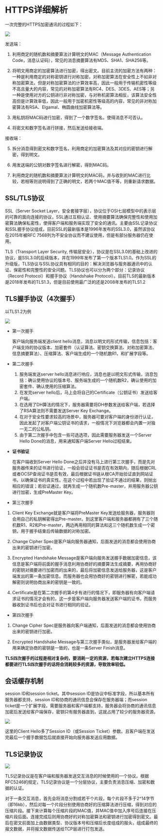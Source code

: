 # HTTPS详细解析

一次完整的HTTPS加密通讯的过程如下：

![](/uploads/upload_e592419f4314c1b9182186b56685b09a.png)

发送端：
1. 利用商定的随机数和摘要算法计算明文的MAC（Message Authentication Code，消息认证码），常见的消息摘要算法有MD5、SHA1、SHA256等。

2. 将明文用商定的加密算法进行加密，得出密文。目前主流的加密方法有两种：一种是利用商定的对称密钥进行对称加密，对称加密算法在安全性上不如非对称加密算法，但是对称加密算法的计算效率高，因此一般用于传输机密性等级不高且量大的内容，常见的对称加密算法有RC4、DES、3DES、AES等；另一种是使用对方的公钥进行非对称加密，与对称机密算法相反，该算法安全性高但是计算效率低，因此一般用于加密机密性等级高的内容，常见的非对称加密算法有RSA、Elgamal、椭圆曲线加密算法等。

3. 用私钥将MAC码进行加密，得到了一个数字签名，使得消息不可否认。

4. 将密文和数字签名进行拼接，然后发送给接收端。

接收端：

5. 拆分消息得到密文和数字签名，利用商定的加密算法及其对应的密钥进行解密，得到明文。

6. 用发送端的公钥对数字签名进行解密，得到MAC码。

7. 利用商定的随机数和摘要算法计算明文的MAC码，并与收到的MAC进行比较，若相等则说明得到了正确的明文，若两个MAC值不等，则重新请求数据。

## SSL/TLS协议

SSL（Server Socket Layer，安全套接字层），协议位于OSI七层模型中的表示层的可靠的面向连接的协议，SSL通过互相认证、使用摘要算法确保完整性和使用加密算法确保私密性，使得客户端和服务端实现了安全的通讯。主要由SSL记录协议和SSL握手协议组成，目前SSL的最新版本是1996年发布的SSL3.0，虽然该协议在2015年被RFC 7568列为不安全协议而不建议使用，但是有部分服务器仍在使用。

TLS（Transport Layer Security, 传输层安全），协议是在SSL3.0的基础上改进的协议，是SSL3.0的后续版本，并在1999年发布了第一个版本TLS1.0。作为SSL的升级版，TLS协议与SSL协议具有相同的目的：解决浏览器与服务器通讯中的认证、保密性和完整性的安全问题。TLS协议也可以分为两个部分：记录协议（Record Protocol）和握手协议（Handshake Protocol）。目前TLS的最新版本是2018年发布的TLS1.3，但是目前使用最广泛的还是2008年发布的TLS1.2

## TLS握手协议（4次握手）

以TLS1.2为例

![](/uploads/upload_0493556eeca94becde493e19d0c9d245.png)


- 第一次握手
  
    客户端向服务端发送client hello消息，消息以明文的形式传输，信息包括：客户端支持的协议版本、加密套件（认证算法、密钥交换算法、对称加密算法、信息摘要算法）、压缩算法、客户端生成的一个随机数R1，和扩展字段等。    

- 第二次握手
  
    1. 服务端发送server hello消息进行响应，消息也是以明文形式传输，消息包括：确认使用协议的版本号、服务端生成的一个随机数R2，确认使用的加密套件、确认使用的压缩算法。
    2. 在发完server hello后，马上会将自己的Certificate（公钥证书）发送给客户端。
    3. 在选用了DH算法的情况下，服务器需要将DH参数发送给客户端，若选择了RSA算法则不需要发送Server Key Exchange。
    4. 在对于安全性要求较高的场景中，服务器可要对客户端的身份进行认证，因此发起了对客户端公钥证书的请求，一般情况下浏览器都会内置一对独一无二的公私钥。
    5. 由于第二次握手中包含一些可选选项，因此需要服务器发送一个Server Hello Done的消息，用来通知客户端Server Hello过程结束。

- **证书验证**
    
    在客户端收到Server Hello Done之后并没有马上进行第三次握手，而是先对服务器传来的证书进行验证，一般会验证证书是否在有效期内，随后根据CRL或者OCSP查询证书是否有效，最后根据证书链从根CA开始验证直到网站证书，以确保证书的真实性。在这个过程中若出现了验证不通过的结果，则抛出相应的错误；若验证通过，就再生成一个随机数Pre-master，并用服务器公钥进行加密，生成PreMaster Key。

- 第三次握手

1. Client Key Exchange就是客户端将PreMaster Key发送给服务器，服务器则会用自己的私钥解密得出Pre-master。到这里客户端和服务器都拥有了三个随机数R1、R2和Pre-master，两边再用相同的算法和这三个随机数生成一个密钥，用于握手结束后传输数据的对称加密。

2. Change Cipher Spec是客户端向服务器通知，后面发送的消息都会使用协商出来的密钥进行加密。

3. Encrypted Handshake Message是客户端向服务发送握手数据加密信息，该信息是客户端将前面的握手消息利用协商好的摘要算法生成摘要，再用协商好的密钥对摘要进行加密而的出来的，最后将加密信息发送给服务器，这是客户端发出的第一条加密信息。而服务器也会用协商好的密钥进行解密，若能成功解密则说明协商出来的密钥是一致的。

4. Certificate是在第二次握手的第4步有进行的情况下，即服务器有向客户端请求证书的情况才会有的，这一步是客户端向服务器发送客户端的证书，而服务器收到证书后也会对证书进行相同的验证。

- 第四次握手

1. Change Cipher Spec是服务器向客户端通知，后面发送的消息都会使用协商出来的密钥进行加密。

2. Encrypted Handshake Message与第三次握手类似，是服务器发给客户端的用来确定协商的密钥是一致的，也是一条Server Finish消息。

**TLS四次握手的过程是相对复杂的，要消耗一定的资源，若每次建立HTTPS连接都要进行TLS四次握手的话将会消耗较多的资源，导致效率较低。**

## 会话缓存机制

session ID和session ticket。其中session ID是协议中标准字段，所以基本所有服务器都支持，session ID和协商的通讯信息会保存在服务器端；而session ticket是一个扩展字段，需要服务器和客户端都支持，服务器会将协商的通讯信息加密后发送给客户端保存，密钥只有服务器直到，这就占用了较少的服务器资源。

![](/uploads/upload_86126353105060fa35a297bcf92f096a.png)

这里的Client Hello多了Session ID（或Session Ticket）参数。且客户端在发送完最后一个握手数据包后就直接开始向服务器发送应用数据。

## TLS记录协议

![](/uploads/upload_2665d142556860cd51ddabe53cc5ad2f.png)

TLS记录协议是在客户端和服务器发送交互消息的时候使用的一个协议。根据RFC5246的规定，TLS记录协议是一个分层协议，主要负责消息压缩、加密和数据的认证。

对于一条交互消息，首先会将消息分割成若干个片段，每个片段不多于2^14字节（即16kb），然后对每一个片段分别使用协商好的压缩算法进行压缩，得到对应的压缩片段。接下来计算每个压缩片段的MAC值，并MAC值中加入序号后连接在压缩片段后面。连接完成后则用协商好的对称加密算法和密钥进行加密得到密文。最后在密文前面加上由数据类型、协议版本号和压缩后长度组成的报头，组成最终的报文数据，并将报文数据传送给TCP层进行打包发送。